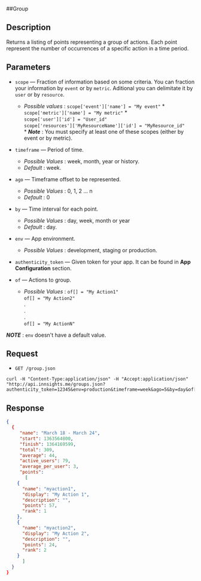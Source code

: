 ##Group

Description
-----------
Returns a listing of points representing a group of actions. Each point represent the number of occurrences of a specific action in a time period.

Parameters
-----------
*  `scope` — Fraction of information based on some criteria. You can fraction your information by `event` or by `metric`. Aditional you can delimitate it by `user` or by `resource`.
    - _Possible values_ :
	`scope['event']['name'] = "My event"` \*  
	`scope['metric']['name'] = "My metric"` \*  
	`scope['user']['id'] = "User_id"`  
	`scope['resources']['MyResourceName']['id'] = "MyResource_id"`  
	\* ***Note*** : You must specify at least one of these scopes (either by event or by metric).

*  `timeframe` — Period of time.
    - _Possible Values_ : week, month, year or history.
    - _Default_ : week.  

*  `ago` — Timeframe offset to be represented. 
    - _Possible Values_ : 0, 1, 2 ... n
    - _Default_ : 0  

*  `by` — Time interval for each point.
    - _Possible Values_ : day, week, month or year
    - _Default_ : day.  

*  `env` — App environment.
    - _Possible Values_ : development, staging or production.  

*  `authenticity_token` — Given token for your app. It can be found in **App Configuration** section.

*  `of` — Actions to group.
    - _Possible Values_ :
	`of[] = "My Action1"`  
	`of[] = "My Action2"`  
		.  
		.  
		.  
	`of[] = "My ActionN"`
 

***NOTE*** : `env` doesn't have a default value.

Request
-------
*  `GET /group.json`

```
curl -H "Content-Type:application/json" -H "Accept:application/json"
"http://api.innsights.me/groups.json?authenticity_token=12345&env=production&timeframe=week&ago=5&by=day&of[]=myaction1&of[]=myaction2"
```

Response
---------
``` json  
{  
  {
     "name": "March 18 - March 24",
     "start": 1363564800,
     "finish": 1364169599,
     "total": 309,
     "average": 44,
     "active_users": 79,
     "average_per_user": 3,
     "points": 
       [
	{
	  "name": "myaction1",
	  "display": "My Action 1",
	  "description": "",
	  "points": 57,
	  "rank": 1
	},
	{
	  "name": "myaction2",
	  "display": "My Action 2",
	  "description": "",
	  "points": 24,
	  "rank": 2
	}
      ]
  }
}
```